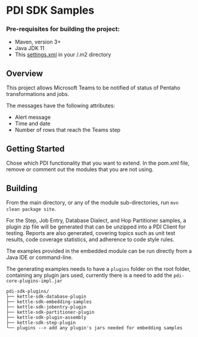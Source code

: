 # PDI SDK Samples

### Pre-requisites for building the project:
* Maven, version 3+
* Java JDK 11
* This [settings.xml](https://github.com/pentaho/maven-parent-poms/blob/master/maven-support-files/settings.xml) 
in your <user-home>/.m2 directory

## Overview

This project allows Microsoft Teams to be notified of status of Pentaho transformations and jobs.

The messages have the following attributes:
* Alert message
* Time and date
* Number of rows that reach the Teams step

## Getting Started

Chose which PDI functionality that you want to extend. In the pom.xml file, remove or comment out the modules that you are not using.

## Building

From the main directory, or any of the module sub-directories, run `mvn clean package site`.

For the Step, Job Entry, Database Dialect, and Hop Partitioner samples, a plugin zip file will be generated that can be unzipped into a PDI Client for testing.  Reports are also generated, covering topics such as unit test results, code coverage statistics, and adherence to code style rules.

The examples provided in the embedded module can be run directly from a Java IDE or command-line.

The generating examples needs to have a `plugins` folder on the root folder, containing any plugin jars used, currently there is a need to add
the `pdi-core-plugins-impl.jar` 

```
pdi-sdk-plugins/
├── kettle-sdk-database-plugin
├── kettle-sdk-embedding-samples
├── kettle-sdk-jobentry-plugin
├── kettle-sdk-partitioner-plugin
├── kettle-sdk-plugin-assembly
├── kettle-sdk-step-plugin
└── plugins --> add any plugin's jars needed for embedding samples
```